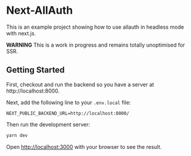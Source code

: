 # Next-AllAuth

This is an example project showing how to use allauth in headless mode with next.js.

**WARNING** This is a work in progress and remains totally unoptimised for SSR.

## Getting Started

First, checkout and run the backend so you have a server at http://localhost:8000.

Next, add the following line to your `.env.local` file:

```
NEXT_PUBLIC_BACKEND_URL=http://localhost:8000/
```

Then run the development server:

```bash
yarn dev
```

Open [http://localhost:3000](http://localhost:3000) with your browser to see the result.
